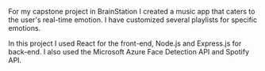 For my capstone project in BrainStation I created a music app that caters to the user's real-time emotion. I have customized several playlists for specific emotions.

In this project I used React for the front-end, Node.js and Express.js for back-end. I also used the Microsoft Azure Face Detection API and Spotify API.
